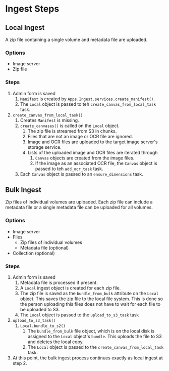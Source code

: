 # Ingest Steps

## Local Ingest

A zip file containing a single volume and metadata file are uploaded.

### Options

- Image server
- Zip file

### Steps

1. Admin form is saved
   1. `Manifest` is created by `Apps.Ingest.services.create_manifest()`.
   2. The `Local` object is passed to teh `create_canvas_from_local_task` task.
2. `create_canvas_from_local_task()`
   1. Creates `Manifest` is missing.
   2. `create_canvases()` is called on the `Local` object.
      1. The zip file is streamed from S3 in chunks.
      2. Files that are not an image or OCR file are ignored.
      3. Image and OCR files are uploaded to the target image server's storage service.
      4. Lists of the uploaded image and OCR files are iterated through
         1. `Canvas` objects are created from the image files.
         2. If the image as an associated OCR file, the `Canvas` object is passed to teh `add_ocr_task` task.
   3. Each `Canvas` object is passed to an `ensure_dimensions` task.

## Bulk Ingest

Zip files of individual volumes are uploaded. Each zip file can include a metadata file or a single metadata file can be uploaded for all volumes.

### Options

- Image server
- Files
  - Zip files of individual volumes
  - Metadata file (optional)
- Collection (optional)

### Steps

1. Admin form is saved
    1. Metadata file is processed if present.
    2. A `Local` ingest object is created for each zip file.
    3. The zip file is saved as the `bundle_from_bulk` attribute on the `Local` object. This saves the zip file to the local file system. This is done so the person uploading this files does not have to wait for each file to be uploaded to S3.
    4. The `Local` object is passed to the `upload_to_s3_task` task
2. `upload_to_s3_task()`
   1. `Local.bundle_to_s2()`
      1. The `bundle_from_bulk` file object, which is on the local disk is assigned to the `Local` object's `bundle`. This uploads the file to S3 and deletes the local copy.
      2. The `Local` object is passed to the `create_canvas_from_local_task` task.
3. At this point, the bulk ingest process continues exactly as local ingest at step 2.
